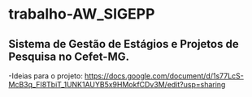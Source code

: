 # trabalho-AW_SIGEPP

## Sistema de Gestão de Estágios e Projetos de Pesquisa no Cefet-MG.

-Ideias para o projeto: https://docs.google.com/document/d/1s77LcS-McB3q_FI8TbiT_1UNK1AUYB5x9HMokfCDv3M/edit?usp=sharing
